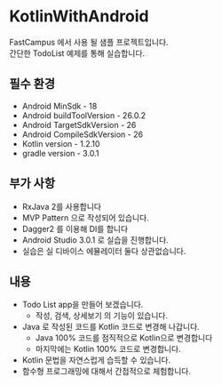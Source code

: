 # KotlinWithAndroid

FastCampus 에서 사용 될 샘플 프로젝트입니다.  
간단한 TodoList 예제를 통해 실습합니다.

## 필수 환경
* Android MinSdk - 18
* Android buildToolVersion - 26.0.2
* Android TargetSdkVersion - 26
* Android CompileSdkVersion - 26
* Kotlin version - 1.2.10
* gradle version - 3.0.1

## 부가 사항
* RxJava 2를 사용합니다 
* MVP Pattern 으로 작성되어 있습니다.
* Dagger2 를 이용해 DI를 합니다
* Android Studio 3.0.1 로 실습을 진행합니다.
* 실습은 실 디바이스 에뮬레이터 둘다 상관없습니다.

## 내용
* Todo List app을 만들어 보겠습니다.
  * 작성, 검색, 상세보기 의 기능이 있습니다.
* Java 로 작성된 코드를 Kotlin 코드로 변경해 나갑니다.
  * Java 100% 코드를 점직적으로 Kotlin으로 변경합니다
  * 마지막에는 Kotlin 100% 코드로 변경합니다.
* Kotlin 문법을 자연스럽게 습득할 수 있습니다.
* 함수형 프로그래밍에 대해서 간접적으로 체험합니다.
